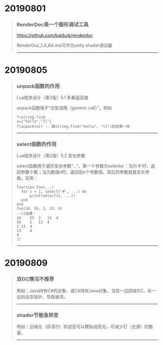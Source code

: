 # 20190801

> ### RenderDoc是一个图形调试工具
>
> https://github.com/baldurk/renderdoc
> 
> RenderDoc_1.4_64.msi可作为unity shader调试器
> 
> ----
>

# 20190805

> ### unpack函数的作用
>
> Lua程序设计（第2版）5.1 多重返回值
>
> unpack函数用于“泛型调用（generic call）”，例如
> ```
> f=string.find
> a={"hello","ll"}
> f(unpack(a)) -- 跟string.find("hello", "ll")的结果一样
> ```
> ----
>
> ### select函数的作用
>
> Lua程序设计（第2版）5.2 变长参数
>
> select函数用于遍历变长参数“...”。第一个参数为selector：当为'#'时，返回参数个数；当为数值n时，返回前n个参数值。其后的参数就是变长参数。实例：
> ```
> function foo(...)
> 	for i = 1, select('#', ...) do
> 		print(select(i, ...))
> 	end
> end
> foo(34, 55, 2, 13, 4)
> --[[结果：
> 34	55	2	13	4
> 55	2	13	4
> 2	13	4
> 13	4
> 4
> ]]
> ```
> ----

# 20190809

> ### 双GC情况不推荐
>
> 例如：Java持有C#的对象，或C#持有Java对象。当任一边回收GC，另一边则会空指针，导致崩溃。
> 
> ---
> 
> ### shader节能急转变
> 
> 例如：边缘光（菲涅尔）的逆反可以模拟成高光，可减少灯（光源）的数量。
> 
> ----
>
